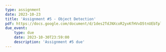 ```yaml
---
type: assignment
date: 2023-10-23
title: 'Assignment #5 - Object Detection'
pdf: https://docs.google.com/document/d/1des2TdJNXcoR2yxKfHVvD5tnUEbTplKe8U54cfD_iWM/edit?usp=sharing
due_event: 
    type: due 
    date: 2023-10-30T23:59:00
    description: 'Assignment #5 due'
---
```

